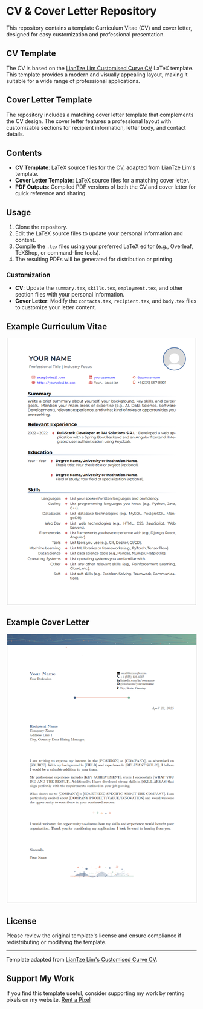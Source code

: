 # CV & Cover Letter Repository

This repository contains a template Curriculum Vitae (CV) and cover letter, designed for easy customization and professional presentation.

## CV Template

The CV is based on the [LianTze Lim Customised Curve CV](https://www.overleaf.com/latex/templates/a-customised-curve-cv/mvmbhkwsnmwv) LaTeX template. This template provides a modern and visually appealing layout, making it suitable for a wide range of professional applications.

## Cover Letter Template

The repository includes a matching cover letter template that complements the CV design. The cover letter features a professional layout with customizable sections for recipient information, letter body, and contact details.

## Contents

- **CV Template**: LaTeX source files for the CV, adapted from LianTze Lim's template.
- **Cover Letter Template**: LaTeX source files for a matching cover letter.
- **PDF Outputs**: Compiled PDF versions of both the CV and cover letter for quick reference and sharing.

## Usage

1. Clone the repository.
2. Edit the LaTeX source files to update your personal information and content.
3. Compile the `.tex` files using your preferred LaTeX editor (e.g., Overleaf, TeXShop, or command-line tools).
4. The resulting PDFs will be generated for distribution or printing.

### Customization

- **CV**: Update the `summary.tex`, `skills.tex`, `employment.tex`, and other section files with your personal information.
- **Cover Letter**: Modify the `contacts.tex`, `recipient.tex`, and `body.tex` files to customize your letter content.

## Example Curriculum Vitae

![Example CV](./assets/cv_prev.png)

## Example Cover Letter
![Example Cover Letter](./assets/cl_prev.png)

## License

Please review the original template's license and ensure compliance if redistributing or modifying the template.

---
Template adapted from [LianTze Lim's Customised Curve CV](https://www.overleaf.com/latex/templates/a-customised-curve-cv/mvmbhkwsnmwv).

## Support My Work
If you find this template useful, consider supporting my work by renting pixels on my website.
[Rent a Pixel](https://nedo.im/pixels-rent/)
